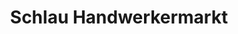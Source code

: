---
title: "Schlau Handwerkermarkt"
url: /porta-westfalica/schlau-handwerkermarkt/
shop: Großhandel
---